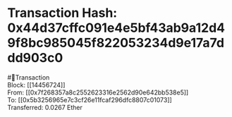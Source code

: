 
Transaction Hash: 0x44d37cffc091e4e5bf43ab9a12d49f8bc985045f822053234d9e17a7ddd903c0
====================================================================================
  
#💸Transaction  
Block: [[14456724]]  
From: [[0x7f268357a8c2552623316e2562d90e642bb538e5]]  
To: [[0x5b3256965e7c3cf26e11fcaf296dfc8807c01073]]  
Transferred: 0.0267 Ether
